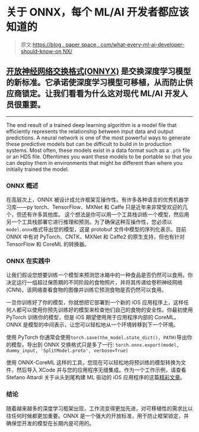 # 关于 ONNX，每个 ML/AI 开发者都应该知道的

> 原文:[https://blog . paper space . com/what-every-ml-ai-developer-should-know-on NX/](https://blog.paperspace.com/what-every-ml-ai-developer-should-know-about-onnx/)

## [开放神经网络交换格式(ONNYX)](https://medium.com/r/?url=https%3A%2F%2Fonnx.ai%2F) 是交换深度学习模型的新标准。它承诺使深度学习模型可移植，从而防止供应商锁定。让我们看看为什么这对现代 ML/AI 开发人员很重要。

* * *

The end result of a trained deep learning algorithm is a model file that efficiently represents the relationship between input data and output predictions. A neural network is one of the most powerful ways to generate these predictive models but can be difficult to build in to production systems. Most often, these models exist in a data format such as a `.pth` file or an HD5 file. Oftentimes you want these models to be portable so that you can deploy them in environments that might be different than where you initially trained the model.

### ONNX 概述

在高层次上，ONNX 被设计成允许框架互操作性。有许多各种语言的优秀机器学习库——py torch、TensorFlow、MXNet 和 Caffe 只是近年来非常受欢迎的几个，但还有许多其他库。
这个想法是你可以用一个工具栈训练一个模型，然后用另一个工具栈部署它进行推理和预测。为了确保这种互操作性，您必须以`model.onnx`格式导出您的模型，这是 protobuf 文件中模型的序列化表示。目前 ONNX 中有对 PyTorch、CNTK、MXNet 和 Caffe2 的原生支持，但也有针对 TensorFlow 和 CoreML 的转换器。

### ONNX 在实践中

让我们假设您想要训练一个模型来预测您冰箱中的一种食品是否仍然可以食用。你决定运行一组超过保质期的不同阶段的食物照片，并将其传递给卷积神经网络(CNN)，该网络查看食物的图像并训练它预测食物是否仍然可以食用。

一旦你训练好了你的模型，你就想把它部署到一个新的 iOS 应用程序上，这样任何人都可以使用你预先训练好的模型来检查他们自己的食物的安全性。你最初使用 PyTorch 训练你的模型，但是 iOS 期望使用用于应用程序内部的 CoreML。ONNX 是模型的中间表示，让您可以轻松地从一个环境转移到下一个环境。

使用 PyTorch 你通常会使用`torch.save(the_model.state_dict(), PATH)`导出你的模型，导出到 ONNX 交换格式只是多了一行:
`torch.onnx.export(model, dummy_input, 'SplitModel.proto', verbose=True)`

使用 ONNX-CoreML 这样的工具，您现在可以轻松地将预训练的模型转换为文件，然后导入 XCode 并与您的应用程序无缝集成。作为一个工作示例，请查看 Stefano Attardi 关于从头到尾构建 ML 驱动的 iOS 应用程序的这篇[精彩文章](https://medium.com/r/?url=https%3A%2F%2Fattardi.org%2Fpytorch-and-coreml)。

### 结论

随着越来越多的深度学习框架出现，工作流变得更加先进，对可移植性的需求比以往任何时候都更加重要。ONNX 是一个强大的开放标准，用于防止框架锁定，并确保您开发的模型在长期内是可用的。